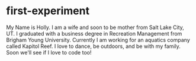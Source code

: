 # first-experiment
My Name is Holly. I am a wife and soon to be mother from Salt Lake City, UT. I graduated with a business degree in Recreation Management from Brigham Young University. Currently I am working for an aquatics company called Kapitol Reef. I love to dance, be outdoors, and be with my family. Soon we'll see if I love to code too!
